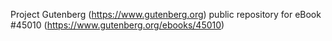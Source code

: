 Project Gutenberg (https://www.gutenberg.org) public repository for eBook #45010 (https://www.gutenberg.org/ebooks/45010)
